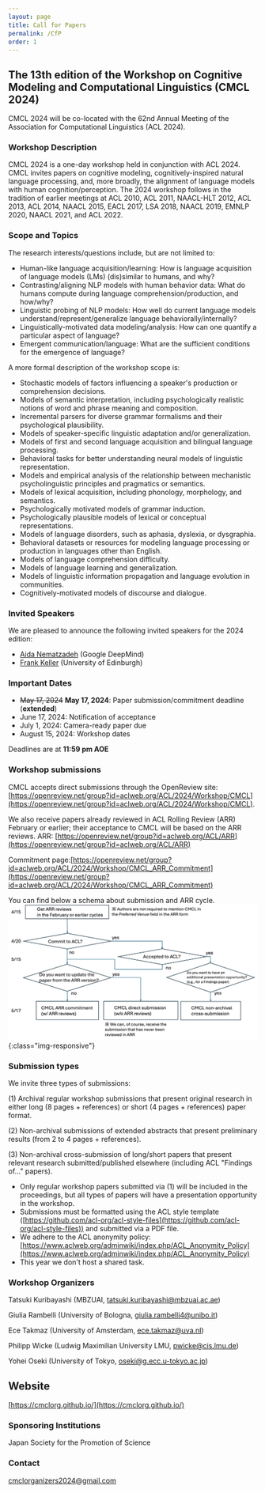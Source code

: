 ```yaml
---
layout: page
title: Call for Papers
permalink: /CfP
order: 1
---
```


## The 13th edition of the Workshop on Cognitive Modeling and Computational Linguistics (CMCL 2024)

CMCL 2024 will be co-located with the 62nd Annual Meeting of the Association for Computational Linguistics (ACL 2024).


<!--
## Call of Paper

Co-located with ACL 2024 in Bankok, Thailand.


<iframe src="https://www.google.com/maps/embed?pb=!1m18!1m12!1m3!1d992233.6942053817!2d99.97363989628013!3d13.723724826940103!2m3!1f0!2f0!3f0!3m2!1i1024!2i768!4f13.1!3m3!1m2!1s0x311d6032280d61f3%3A0x10100b25de24820!2sBangkok%2C%20Thailandia!5e0!3m2!1sit!2sit!4v1703056488349!5m2!1sit!2sit" width="600" height="450" style="border:0;" allowfullscreen="" loading="lazy" referrerpolicy="no-referrer-when-downgrade"></iframe>

For info:
- [https://cmclorg.github.io](https://cmclorg.github.io)
- [cmclorganizers2024@gmail.com](mailto:cmclorganizers2024@gmail.com)
-->

### Workshop Description
CMCL 2024 is a one-day workshop held in conjunction with ACL 2024. CMCL invites papers on cognitive modeling, cognitively-inspired natural language processing, and, more broadly, the alignment of language models with human cognition/perception. The 2024 workshop follows in the tradition of earlier meetings at ACL 2010, ACL 2011, NAACL-HLT 2012, ACL 2013, ACL 2014, NAACL 2015, EACL 2017, LSA 2018, NAACL 2019, EMNLP 2020, NAACL 2021, and ACL 2022.

### Scope and Topics
The research interests/questions include, but are not limited to:
- Human-like language acquisition/learning: How is language acquisition of language models (LMs) (dis)similar to humans, and why?
- Contrasting/aligning NLP models with human behavior data: What do humans compute during language comprehension/production, and how/why?
- Linguistic probing of NLP models: How well do current language models understand/represent/generalize language behaviorally/internally?
- Linguistically-motivated data modeling/analysis: How can one quantify a particular aspect of language?
- Emergent communication/language: What are the sufficient conditions for the emergence of language?

A more formal description of the workshop scope is:
- Stochastic models of factors influencing a speaker's production or comprehension decisions.
- Models of semantic interpretation, including psychologically realistic notions of word and phrase meaning and composition.
- Incremental parsers for diverse grammar formalisms and their psychological plausibility.
- Models of speaker-specific linguistic adaptation and/or generalization.
- Models of first and second language acquisition and bilingual language processing.
- Behavioral tasks for better understanding neural models of linguistic representation.
- Models and empirical analysis of the relationship between mechanistic psycholinguistic principles and pragmatics or semantics.
- Models of lexical acquisition, including phonology, morphology, and semantics.
- Psychologically motivated models of grammar induction.
- Psychologically plausible models of lexical or conceptual representations.
- Models of language disorders, such as aphasia, dyslexia, or dysgraphia.
- Behavioral datasets or resources for modeling language processing or production in languages other than English.
- Models of language comprehension difficulty.
- Models of language learning and generalization.
- Models of linguistic information propagation and language evolution in communities.
- Cognitively-motivated models of discourse and dialogue.

### Invited Speakers
We are pleased to announce the following invited speakers for the 2024 edition:

- [Aida Nematzadeh](http://www.aidanematzadeh.me/) (Google DeepMind)
- [Frank Keller](https://homepages.inf.ed.ac.uk/keller/) (University of Edinburgh) 


### Important Dates
- ~~May 17, 2024~~ **May 17, 2024**: Paper submission/commitment deadline (**extended**)
- June 17, 2024: Notification of acceptance 
- July 1, 2024: Camera-ready paper due
- August 15, 2024: Workshop dates


Deadlines are at **11:59 pm AOE**

### Workshop submissions
CMCL accepts direct submissions through the OpenReview site: [https://openreview.net/group?id=aclweb.org/ACL/2024/Workshop/CMCL](https://openreview.net/group?id=aclweb.org/ACL/2024/Workshop/CMCL).

We also receive papers already reviewed in ACL Rolling Review (ARR) February or earlier; their acceptance to CMCL will be based on the ARR reviews.
ARR: [https://openreview.net/group?id=aclweb.org/ACL/ARR](https://openreview.net/group?id=aclweb.org/ACL/ARR)

Commitment page:[https://openreview.net/group?id=aclweb.org/ACL/2024/Workshop/CMCL_ARR_Commitment](https://openreview.net/group?id=aclweb.org/ACL/2024/Workshop/CMCL_ARR_Commitment)

You can find below a schema about submission and ARR cycle.
![ARR submission](ARR.png){:class="img-responsive"}

### Submission types
We invite three types of submissions: 

(1) Archival regular workshop submissions that present original research in either long (8 pages + references) or short (4 pages + references) paper format. 

(2) Non-archival submissions of extended abstracts that present preliminary results (from 2 to 4 pages + references). 

(3) Non-archival cross-submission of long/short papers that present relevant research submitted/published elsewhere (including ACL "Findings of..." papers).


- Only regular workshop papers submitted via (1) will be included in the proceedings, but all types of papers will have a presentation opportunity in the workshop.
- Submissions must be formatted using the ACL style template ([https://github.com/acl-org/acl-style-files](https://github.com/acl-org/acl-style-files)) and submitted via a PDF file.
- We adhere to the ACL anonymity policy: [https://www.aclweb.org/adminwiki/index.php/ACL_Anonymity_Policy](https://www.aclweb.org/adminwiki/index.php/ACL_Anonymity_Policy)
- This year we don't host a shared task.

### Workshop Organizers
Tatsuki Kuribayashi (MBZUAI, [tatsuki.kuribayashi@mbzuai.ac.ae](mailto:tatsuki.kuribayashi@mbzuai.ac.ae))

Giulia Rambelli (University of Bologna, [giulia.rambelli4@unibo.it](mailto:giulia.rambelli4@unibo.it))

Ece Takmaz (University of Amsterdam, [ece.takmaz@uva.nl](mailto:ece.takmaz@uva.nl))

Philipp Wicke (Ludwig Maximilian University LMU, [pwicke@cis.lmu.de](mailto:pwicke@cis.lmu.de))

Yohei Oseki (University of Tokyo, [oseki@g.ecc.u-tokyo.ac.jp](mailto:oseki@g.ecc.u-tokyo.ac.jp))

## Website
[https://cmclorg.github.io/](https://cmclorg.github.io/)

### Sponsoring Institutions
Japan Society for the Promotion of Science

### Contact
[cmclorganizers2024@gmail.com](mailto:cmclorganizers2024@gmail.com)


<!-- ## Workshop Submissions

We accept three categories of papers: regular workshop papers, extended abstracts and cross-submissions. Only regular workshop papers will be included in the proceedings as archival publications. All submissions should be in PDF format: https://openreview.net/group?id=aclweb.org/ACL/2022/Workshop/CMCL.
To facilitate double-blind reviewing, submitted manuscripts should not include any identifying information about the authors. Submissions with associated preprints (e.g. arXiv) will be considered. Submissions must be formatted using ACL 2022 templates, available at: https://aclrollingreview.org/cfp.
We accept papers that have been committed to ACL 2022: they will have to be submitted through the workshop website by Mar 18, 2022. Notice that the authors will be asked to describe how they addressed the ACL reviewers' comments.

**REGULAR WORKSHOP PAPERS** can be either full (8 pages of content + references) or short papers (4 pages + references) reporting original and unpublished research that combines cognitive modeling and computational linguistics. *If a workshop paper has been submitted elsewhere, the authors have to declare it at submission time. Papers to be presented at CMCL 2022 must be withdrawn from other venues.*

**EXTENDED ABSTRACTS** (from 2 to 4 pages + references) describe preliminary work or results that have not been published before. Accepted abstracts will be presented at the workshop, but will *not* be included in the workshop proceedings.

We will also accept **CROSS-SUBMISSIONS** (from 2 to 4 pages + references) for papers on related topics that have already appeared in a non-NLP venue (e.g. CogSci). These papers will be presented at the workshop, but will *not* be included in the proceedings. Interested authors are asked to add a note on the original venue in the submission.


### SHARED TASK ON EYE-TRACKING DATA PREDICTION

This year, we have prepared a shared task on multilingual eye-tracking data prediction. Full details have been included at the shared task website [here: https://competitions.codalab.org/competitions/36415](https://competitions.codalab.org/competitions/36415).

For more info on the shared task: [cmclsharedtask@gmail.com](mailto:cmclsharedtask@gmail.com)


## Important Dates

- Submission deadline: ~~February 28, 2022~~ March 7, 2022 (including shared-task papers)
- Deadline for Submission of ACL-committed papers: March 18, 2022
- Notification of acceptance: March 26, 2022
- Camera-ready version due: April 10, 2022
- Workshop date: May 26, 2022 (TBD)

All deadlines are 11:59 PM (UTC-12:00) (i.e., anywhere on earth)


## Workshop Organizers

* Emmanuele Chersoni, The Hong Kong Polytechnic University
* Nora Hollenstein, University of Copenhagen
* Cassandra Jacobs, University at Buffalo
* Yohei Oseki, University of Tokyo
* Laurent Prévot, Aix-Marseille University
* Enrico Santus, Bayer


## Programme Committee

Laura Aina (Pompeu Fabre University of Barcelona), Raquel Garrido Alhama (Tilburg University), Afra Alishahi (Tilburg University), Philippe Blache (Aix-Marseille University), Christos Christodoulopoulos (Amazon), Aniello De Santo (University of Utah), Vesna Djokic (University of Amsterdam), Micha Elsner (Ohio State University), Raquel Fernandez (University of Amsterdam), Abdellah Fourtassi (Aix-Marseille University), Michael Frank (Stanford University), Robert Frank (Yale University), Stella Frank (University of Trento), Diego Frassinelli (University of Konstanz), John Hale (University of Georgia), Yu-Yin Hsu (The Hong Kong Polytechnic University), Tim Hunter (UCLA), Samar Husain (IIT Delhi), Anna Ivanova (MIT), Jordan Kodner (Stony Brook University), Gianluca Lebani (University Ca’ Foscari Venezia), Fred Mailhot (Dialpad), Karl Neergaard (University of Macau), Ludovica Pannitto (University of Trento), Stephen Politzer-Ahles (The Hong Kong Polytechnic University), Vito Pirrelli (ILC-CNR Pisa), Giulia Rambelli (University of Pisa), Roi Reichart (Technion – Israel Institute of Technology), Rachel A Ryskin (University of California Merced), Lavinia Salicchi (The Hong Kong Polytechnic University), William Schuler (Ohio State University), Marco Silvio Giuseppe Senaldi (McGill University), Cory Shain (MIT), Friederike Seyfried (The Hong Kong Polytechnic University), Ece Takmaz (University of Amsterdam), Lonneke Van Der Plas (Idiap Research Institute), Yao Yao (The Hong Kong Polytechnic University), Frances Yung (Saarland University).

## Sponsoring Institutions

Japan Society for the Promotion of Science

Laboratoire Parole et Langage, CNRS, France


## Contact Email

[cmclorganizers2022@gmail.com](mailto:cmclorganizers2022@gmail.com)

-->